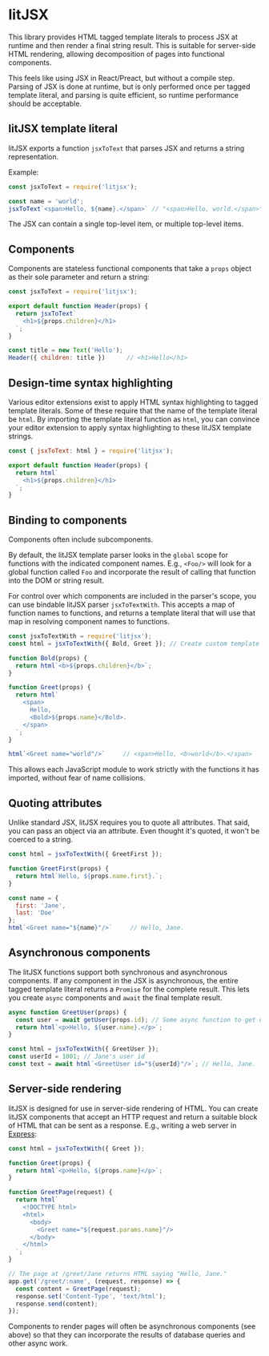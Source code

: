# litJSX

This library provides HTML tagged template literals to process JSX at runtime and then render a final string result. This is suitable for server-side HTML rendering, allowing decomposition of pages into functional components.

This feels like using JSX in React/Preact, but without a compile step. Parsing of JSX is done at runtime, but is only performed once per tagged template literal, and parsing is quite efficient, so runtime performance should be acceptable.


## litJSX template literal

litJSX exports a function `jsxToText` that parses JSX and returns a string representation.

Example:

```js
const jsxToText = require('litjsx');

const name = 'world';
jsxToText`<span>Hello, ${name}.</span>` // "<span>Hello, world.</span>"
```

The JSX can contain a single top-level item, or multiple top-level items.


## Components

Components are stateless functional components that take a `props` object as their sole parameter and return a string:

```js
const jsxToText = require('litjsx');

export default function Header(props) {
  return jsxToText`
    <h1>${props.children}</h1>
  `;
}

const title = new Text('Hello');
Header({ children: title })      // <h1>Hello</h1> 
```


## Design-time syntax highlighting

Various editor extensions exist to apply HTML syntax highlighting to tagged template literals. Some of these require that the name of the template literal be `html`. By importing the template literal function as `html`, you can convince your editor extension to apply syntax highlighting to these litJSX template strings.

```js
const { jsxToText: html } = require('litjsx');

export default function Header(props) {
  return html`
    <h1>${props.children}</h1>
  `;
}
```


## Binding to components

Components often include subcomponents.

By default, the litJSX template parser looks in the `global` scope for functions with the indicated component names. E.g., `<Foo/>` will look for a global function called `Foo` and incorporate the result of calling that function into the DOM or string result.

For control over which components are included in the parser's scope, you can use bindable litJSX parser `jsxToTextWith`. This accepts a map of function names to functions, and returns a template literal that will use that map in resolving component names to functions.

```js
const jsxToTextWith = require('litjsx');
const html = jsxToTextWith({ Bold, Greet }); // Create custom template literal.

function Bold(props) {
  return html`<b>${props.children}</b>`;
}

function Greet(props) {
  return html`
    <span>
      Hello,
      <Bold>${props.name}</Bold>.
    </span>
  `;
}

html`<Greet name="world"/>`     // <span>Hello, <b>world</b>.</span>
```

This allows each JavaScript module to work strictly with the functions it has imported, without fear of name collisions.


## Quoting attributes

Unlike standard JSX, litJSX requires you to quote all attributes. That said, you can pass an object via an attribute. Even thought it's quoted, it won't be coerced to a string.

```js
const html = jsxToTextWith({ GreetFirst });

function GreetFirst(props) {
  return html`Hello, ${props.name.first}.`;
}

const name = {
  first: 'Jane',
  last: 'Doe'
};
html`<Greet name="${name}"/>`     // Hello, Jane.
```


## Asynchronous components

The litJSX functions support both synchronous and asynchronous components. If any component in the JSX is asynchronous, the entire tagged template literal returns a `Promise` for the complete result. This lets you create `async` components and `await` the final template result.

```js
async function GreetUser(props) {
  const user = await getUser(props.id); // Some async function to get data
  return html`<p>Hello, ${user.name}.</p>`;
}

const html = jsxToTextWith({ GreetUser });
const userId = 1001; // Jane's user id
const text = await html`<GreetUser id="${userId}"/>`; // Hello, Jane.
```


## Server-side rendering

litJSX is designed for use in server-side rendering of HTML. You can create litJSX components that accept an HTTP request and return a suitable block of HTML that can be sent as a response. E.g., writing a web server in [Express](http://expressjs.com/):

```js
const html = jsxToTextWith({ Greet });

function Greet(props) {
  return html`<p>Hello, ${props.name}</p>`;
}

function GreetPage(request) {
  return html`
    <!DOCTYPE html>
    <html>
      <body>
        <Greet name="${request.params.name}"/>
      </body>
    </html>
  `;
}

// The page at /greet/Jane returns HTML saying "Hello, Jane."
app.get('/greet/:name', (request, response) => {
  const content = GreetPage(request);
  response.set('Content-Type', 'text/html');
  response.send(content);
});
```

Components to render pages will often be asynchronous components (see above) so that they can incorporate the results of database queries and other async work.
